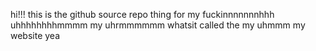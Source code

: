 hi!!! this is the github source repo thing for my fuckinnnnnnnhhh uhhhhhhhhmmmm my uhrmmmmmm whatsit called the my uhmmm my website yea
